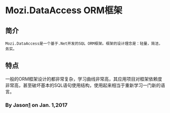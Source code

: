 ﻿# Mozi.DataAccess ORM框架

## 简介
	Mozi.DataAccess是一个基于.Net开发的SQL ORM框架。框架的设计理念是：轻量，简洁，务实。
## 特点
一般的ORM框架设计的都非常复杂，学习曲线非常高，其应用项目对框架依赖度非常高，甚至破坏基本的SQL语句使用结构，使用起来相当于重新学习一门新的语言。

### By Jason[1] on Jan. 1,2017 

[1]:mailto:brotherqian@163.com